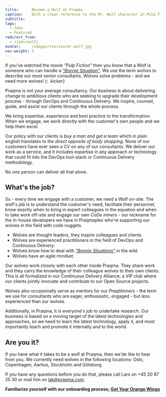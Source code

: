 ```yaml
---
title:      Become a Wolf at Praqma
caption:    With a clear reference to the Mr. Wolf character in Pulp Fiction as a role model for any consultant - we dare you!
subtitle:
tags:
  - Jobs
  - Featured
redirect_from:
  - /jobs/wolf/
avatar:     /images/stories/mr-wolf.jpg
nav-weight: 5
---
```


If you've watched the movie _"Pulp Fiction"_ then you know that a Wolf is someone who can handle a [_"Bonnie Situation"_](/stories/the-bonnie-situation/). We use the term _wolves_ to describe our most senior consultants. Wolves solve problems - and we need more wolves!
{: .kicker}

<!--break-->

Praqma is not your average consultancy. Our business is about delivering change to ambitious clients who are seeking to upgrade their development process - through DevOps and Continuous Delivery.  We inspire, counsel, guide, and assist our clients through the whole process.

We bring expertise, experience and best practice to the transformation. When we engage, we work directly with the customer's own people and we help them excel.

Our policy with our clients is _buy a man and get a team_ which in plain english translates to _the direct opposite of body shopping_. None of our customers have ever seen a CV on any of our consultants. We deliver our work as a service, and it includes expertise in any approach or technology that could fit into the DevOps tool-stack or Continuous Delivery methodology.

No _one_ person can deliver all that alone.

## What's the job?

So - every time we engage with a customer, we need a Wolf on-site. The wolf's job is to understand the customer's need, facilitate their personnel, know exactly when to bring in expert colleagues in the equation and when to take work off-site and engage our own _CoDe miners_ - our nickname for the in-house developers we have in Praqmaplex who're supporting our wolves in the field with code nuggets.

- Wolves are thought leaders, they inspire colleagues and clients.
- Wolves are experienced practitioners in the field of DevOps and Continuous Delivery.
- Wolves know how to deal with [_"Bonnie Situations"_](stories/the-bonnie-situation/) in the wild.
- Wolves have an agile mindset.

Our wolves work closely with each other inside Praqma. They share work and they carry the knowledge of their colleague wolves to their own clients. This is all formalized in our Continuous Delivery Alliance; a VIP club where our clients  jointly innovate and contribute to our Open Source projects.

Wolves also occasionally serve as mentors for our _Praqtitioners_ - the term we use for consultants who are eager, enthusiastic, engaged - but less experienced than our wolves.

Additionally, in Praqma, it is everyone's job to undertake research.  Our business is based on a moving target of the latest technologies and approaches, so we need to learn the latest technology, apply it, and most importantly teach and promote it internally and to the world.

## Are you it?

If you have what it takes to be a wolf at Praqma, then we'de like to hear from you. We currently need wolves in the following locations: Oslo, Copenhagen, Aarhus, Stockholm and Göteborg

If you have any questions before you do that, please call Lars on +45 20 87 25 30 or mail him on [lak@praqma.com](mailto:lak@praqma.com).

__Familiarize yourself with our onboarding process; [Get Your Orange Wings](http://www.praqma.com/stories/onboarding/)__
